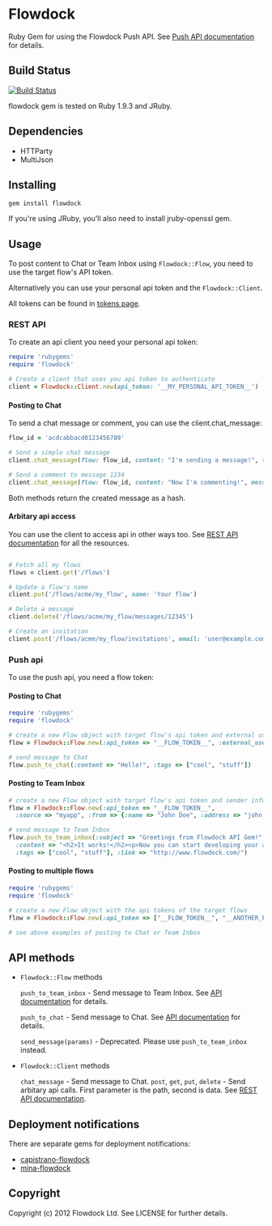 # Flowdock

Ruby Gem for using the Flowdock Push API. See [Push API documentation](http://www.flowdock.com/api/push) for details.

## Build Status

[![Build Status](https://secure.travis-ci.org/flowdock/flowdock-api.png)](http://travis-ci.org/flowdock/flowdock-api)

flowdock gem is tested on Ruby 1.9.3 and JRuby.

## Dependencies

* HTTParty
* MultiJson

## Installing

    gem install flowdock

If you're using JRuby, you'll also need to install jruby-openssl gem.

## Usage

To post content to Chat or Team Inbox using `Flowdock::Flow`, you need to use the target flow's API token.

Alternatively you can use your personal api token and the `Flowdock::Client`.

All tokens can be found in [tokens page](https://www.flowdock.com/account/tokens).

### REST API

To create an api client you need your personal api token:

```ruby
require 'rubygems'
require 'flowdock'

# Create a client that uses you api token to authenticate
client = Flowdock::Client.new(api_token: '__MY_PERSONAL_API_TOKEN__')
```

#### Posting to Chat

To send a chat message or comment, you can use the client.chat_message:

```ruby
flow_id = 'acdcabbacd0123456789'

# Send a simple chat message
client.chat_message(flow: flow_id, content: "I'm sending a message!", tags: ['foo', 'bar'])

# Send a comment to message 1234
client.chat_message(flow: flow_id, content: "Now I'm commenting!", message: 1234)
```

Both methods return the created message as a hash.

#### Arbitary api access

You can use the client to access api in other ways too. See [REST API documentation](http://www.flowdock.com/api/rest) for all the resources.

```ruby

# Fetch all my flows
flows = client.get('/flows')

# Update a flow's name
client.put('/flows/acme/my_flow', name: 'Your flow')

# Delete a message
client.delete('/flows/acme/my_flow/messages/12345')

# Create an invitation
client.post('/flows/acme/my_flow/invitations', email: 'user@example.com', message: "I'm inviting you to our flow using api.")

```

### Push api

To use the push api, you need a flow token:

#### Posting to Chat

```ruby
require 'rubygems'
require 'flowdock'

# create a new Flow object with target flow's api token and external user name (enough for posting to Chat)
flow = Flowdock::Flow.new(:api_token => "__FLOW_TOKEN__", :external_user_name => "John")

# send message to Chat
flow.push_to_chat(:content => "Hello!", :tags => ["cool", "stuff"])
```

#### Posting to Team Inbox

```ruby
# create a new Flow object with target flow's api token and sender information for Team Inbox posting
flow = Flowdock::Flow.new(:api_token => "__FLOW_TOKEN__",
  :source => "myapp", :from => {:name => "John Doe", :address => "john.doe@example.com"})

# send message to Team Inbox
flow.push_to_team_inbox(:subject => "Greetings from Flowdock API Gem!",
  :content => "<h2>It works!</h2><p>Now you can start developing your awesome application for Flowdock.</p>",
  :tags => ["cool", "stuff"], :link => "http://www.flowdock.com/")
```

#### Posting to multiple flows

```ruby
require 'rubygems'
require 'flowdock'

# create a new Flow object with the api tokens of the target flows
flow = Flowdock::Flow.new(:api_token => ["__FLOW_TOKEN__", "__ANOTHER_FLOW_TOKEN__"], ... )

# see above examples of posting to Chat or Team Inbox
```

## API methods

* `Flowdock::Flow` methods

  `push_to_team_inbox` - Send message to Team Inbox. See [API documentation](http://www.flowdock.com/api/team-inbox) for details.

  `push_to_chat` - Send message to Chat. See [API documentation](http://www.flowdock.com/api/chat) for details.

  `send_message(params)` - Deprecated. Please use `push_to_team_inbox` instead.

* `Flowdock::Client` methods

  `chat_message` - Send message to Chat.
  `post`, `get`, `put`, `delete` - Send arbitary api calls. First parameter is the path, second is data. See [REST API documentation](http://www.flowdock.com/api/rest).

## Deployment notifications

There are separate gems for deployment notifications:

* [capistrano-flowdock](https://github.com/flowdock/capistrano-flowdock)
* [mina-flowdock](https://github.com/elskwid/mina-flowdock)

## Copyright

Copyright (c) 2012 Flowdock Ltd. See LICENSE for further details.

